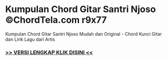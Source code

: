 
 # Kumpulan Chord Gitar Santri Njoso ©ChordTela.com r9x77


Kumpulan Chord Gitar Santri Njoso Mudah dan Original - Chord Kunci Gitar dan Lirik Lagu dari Artis

###  <a href="https://shortlighzx.web.app?sq=Kumpulan Chord Gitar Santri Njoso ©ChordTela.com"> >> VERSI LENGKAP KLIK DISINI << </a>
